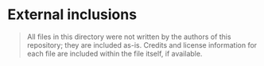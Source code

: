 # External inclusions

> All files in this directory were not written by the authors of this repository; they are included as-is.
> Credits and license information for each file are included within the file itself, if available.